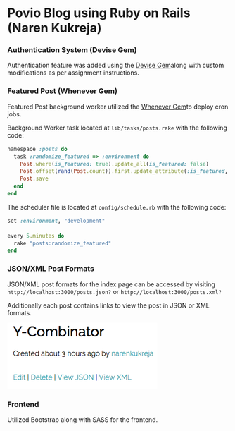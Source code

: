 # Povio Blog using Ruby on Rails (Naren Kukreja)

### Authentication System (Devise Gem)

Authentication feature was added using the [Devise Gem](https://github.com/plataformatec/devise)along with custom modifications as per assignment instructions.
### Featured Post (Whenever Gem)

Featured Post background worker utilized the [Whenever Gem](https://github.com/javan/whenever)to deploy cron jobs.

Background Worker task located at `lib/tasks/posts.rake` with the following code:

```ruby
namespace :posts do
  task :randomize_featured => :environment do
    Post.where(is_featured: true).update_all(is_featured: false)
    Post.offset(rand(Post.count)).first.update_attribute(:is_featured, true)
    Post.save
  end
end
```

The scheduler file is located at `config/schedule.rb` with the following code:

```ruby
set :environment, "development"

every 5.minutes do
  rake "posts:randomize_featured"
end
```

### JSON/XML Post Formats

JSON/XML post formats for the index page can be accessed by visiting `http://localhost:3000/posts.json?` or
`http://localhost:3000/posts.xml?`

Additionally each post contains links to view the post in JSON or XML formats.

![alt text](https://github.com/narenkukreja/povio-blog/blob/master/app/assets/images/json_xml.png)

### Frontend

Utilized Bootstrap along with SASS for the frontend.
